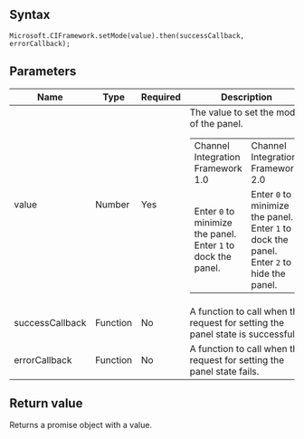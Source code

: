 ## Syntax

`Microsoft.CIFramework.setMode(value).then(successCallback, errorCallback);`

## Parameters

| Name            | Type     | Required | Description |
|-----------------|----------|----------|-------------|
| value           | Number   | Yes      | The value to set the mode of the panel.<br /><table><tr><td>Channel Integration Framework 1.0</td><td>Channel Integration Framework 2.0</td></tr><tr><td>Enter `0` to minimize the panel.<br />Enter `1` to dock the panel.</td><td>Enter `0` to minimize the panel.<br />Enter `1` to dock the panel.<br />Enter `2` to hide the panel.</td></tr></table> |
| successCallback | Function | No       | A function to call when the request for setting the panel state is successful.                     |
| errorCallback   | Function | No       | A function to call when the request for setting the panel state fails.                             |

## Return value

Returns a promise object with a value.
